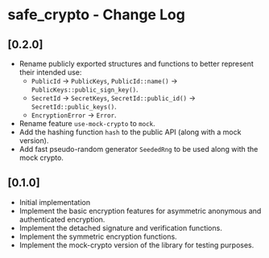 # safe_crypto - Change Log

## [0.2.0]
- Rename publicly exported structures and functions to better represent their intended use:
  * `PublicId` -> `PublicKeys`, `PublicId::name()` -> `PublicKeys::public_sign_key()`.
  * `SecretId` -> `SecretKeys`, `SecretId::public_id()` -> `SecretId::public_keys()`.
  * `EncryptionError` -> `Error`.
- Rename feature `use-mock-crypto` to `mock`.
- Add the hashing function `hash` to the public API (along with a mock version).
- Add fast pseudo-random generator `SeededRng` to be used along with the mock crypto.

## [0.1.0]
- Initial implementation
- Implement the basic encryption features for asymmetric anonymous and authenticated encryption.
- Implement the detached signature and verification functions.
- Implement the symmetric encryption functions.
- Implement the mock-crypto version of the library for testing purposes.
